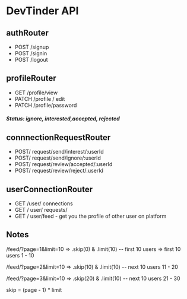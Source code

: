 
# DevTinder API

## authRouter
- POST /signup
- POST /signin
- POST /logout

## profileRouter
- GET /profile/view
- PATCH /profile / edit
- PATCH /profile/password


##### Status: ignore, interested,accepted, rejected

## connnectionRequestRouter
- POST/ request/send/interest/:userId
- POST/ request/send/ignore/:userId
- POST/ request/review/accepted/:userId
- POST/ request/review/reject/:userId

## userConnectionRouter
- GET /user/ connections
- GET / user/ requests/
- GET / user/feed - get you the profile of other user on platform


## Notes

/feed/?page=1&limit=10 => .skip(0) & .limit(10) -- first 10 users => first 10 users 1 - 10

/feed/?page=2&limit=10 => .skip(10) & .limit(10) -- next 10 users 11 - 20 

/feed/?page=3&limit=10 =>  .skip(20) & .limit(10) -- next 10 users 21 - 30

skip = (page - 1) * limit

